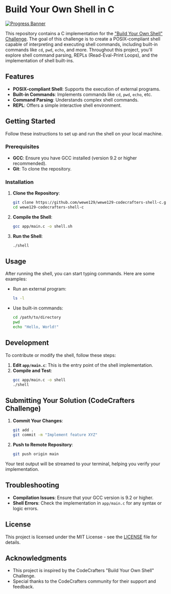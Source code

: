 # Build Your Own Shell in C

[![Progress Banner](https://backend.codecrafters.io/progress/shell/4a2a9b7e-9cc4-4942-beb6-424762144513)](https://app.codecrafters.io/users/codecrafters-bot?r=2qF)

This repository contains a C implementation for the ["Build Your Own Shell" Challenge](https://app.codecrafters.io/challenges/shell). The goal of this challenge is to create a POSIX-compliant shell capable of interpreting and executing shell commands, including built-in commands like `cd`, `pwd`, `echo`, and more. Throughout this project, you'll explore shell command parsing, REPLs (Read-Eval-Print Loops), and the implementation of shell built-ins.

## Features

- **POSIX-compliant Shell**: Supports the execution of external programs.
- **Built-in Commands**: Implements commands like `cd`, `pwd`, `echo`, etc.
- **Command Parsing**: Understands complex shell commands.
- **REPL**: Offers a simple interactive shell environment.

## Getting Started

Follow these instructions to set up and run the shell on your local machine.

### Prerequisites

- **GCC**: Ensure you have GCC installed (version 9.2 or higher recommended).
- **Git**: To clone the repository.

### Installation

1. **Clone the Repository**:
    ```sh
    git clone https://github.com/wewe129/wewe129-codecrafters-shell-c.git
    cd wewe129-codecrafters-shell-c
    ```

2. **Compile the Shell**:
    ```sh
    gcc app/main.c -o shell.sh
    ```

3. **Run the Shell**:
    ```sh
    ./shell
    ```

## Usage

After running the shell, you can start typing commands. Here are some examples:

- Run an external program:
    ```sh
    ls -l
    ```
- Use built-in commands:
    ```sh
    cd /path/to/directory
    pwd
    echo "Hello, World!"
    ```

## Development

To contribute or modify the shell, follow these steps:

1. **Edit `app/main.c`**: This is the entry point of the shell implementation.
2. **Compile and Test**:
    ```sh
    gcc app/main.c -o shell
    ./shell
    ```

## Submitting Your Solution (CodeCrafters Challenge)

1. **Commit Your Changes**:
    ```sh
    git add .
    git commit -m "Implement feature XYZ"
    ```

2. **Push to Remote Repository**:
    ```sh
    git push origin main
    ```

Your test output will be streamed to your terminal, helping you verify your implementation.

## Troubleshooting

- **Compilation Issues**: Ensure that your GCC version is 9.2 or higher.
- **Shell Errors**: Check the implementation in `app/main.c` for any syntax or logic errors.

## License

This project is licensed under the MIT License - see the [LICENSE](LICENSE) file for details.

## Acknowledgments

- This project is inspired by the CodeCrafters "Build Your Own Shell" Challenge.
- Special thanks to the CodeCrafters community for their support and feedback.
